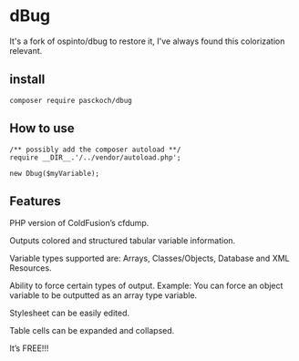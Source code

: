 # dBug
It's a fork of ospinto/dbug to restore it, I've always found this colorization relevant.

## install

    composer require pasckoch/dbug 
    
## How to use
    
    /** possibly add the composer autoload **/
    require __DIR__.'/../vendor/autoload.php';
    
    new Dbug($myVariable);


## Features

PHP version of ColdFusion’s cfdump.

Outputs colored and structured tabular variable information.

Variable types supported are: Arrays, Classes/Objects, Database and XML Resources.

Ability to force certain types of output. Example: You can force an
object variable to be outputted as an array type variable.

Stylesheet can be easily edited.

Table cells can be expanded and collapsed.

It’s FREE!!!

